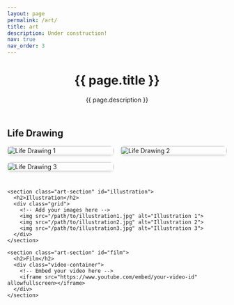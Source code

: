```yaml
---
layout: page
permalink: /art/
title: art
description: Under construction!
nav: true
nav_order: 3
---
```


<style>
  .art-section {
    margin-bottom: 40px;
  }

  .grid {
    display: grid;
    grid-template-columns: repeat(auto-fit, minmax(200px, 1fr));
    gap: 16px;
  }

  .grid img {
    width: 100%;
    height: auto;
    border-radius: 8px;
    box-shadow: 0 2px 4px rgba(0, 0, 0, 0.1);
  }

  .video-container {
    position: relative;
    padding-bottom: 56.25%; /* 16:9 aspect ratio */
    height: 0;
    overflow: hidden;
  }

  .video-container iframe {
    position: absolute;
    top: 0;
    left: 0;
    width: 100%;
    height: 100%;
    border: none;
  }
</style>

<div class="post">
  <header class="post-header">
    <h1 class="post-title">{{ page.title }}</h1>
    <p class="post-description">{{ page.description }}</p>
  </header>

  <article>
    <section class="art-section" id="life-drawing">
      <h2>Life Drawing</h2>
      <div class="grid">
        <!-- Add your images here -->
        <img src="/path/to/life-drawing1.jpg" alt="Life Drawing 1">
        <img src="/path/to/life-drawing2.jpg" alt="Life Drawing 2">
        <img src="/path/to/life-drawing3.jpg" alt="Life Drawing 3">
      </div>
    </section>

    <section class="art-section" id="illustration">
      <h2>Illustration</h2>
      <div class="grid">
        <!-- Add your images here -->
        <img src="/path/to/illustration1.jpg" alt="Illustration 1">
        <img src="/path/to/illustration2.jpg" alt="Illustration 2">
        <img src="/path/to/illustration3.jpg" alt="Illustration 3">
      </div>
    </section>

    <section class="art-section" id="film">
      <h2>Film</h2>
      <div class="video-container">
        <!-- Embed your video here -->
        <iframe src="https://www.youtube.com/embed/your-video-id" allowfullscreen></iframe>
      </div>
    </section>
  </article>
</div>

<!-- 
For now, this page is assumed to be a static description of your courses. You can convert it to a collection similar to `_projects/` so that you can have a dedicated page for each course.

Organize your courses by years, topics, or universities, however you like! -->
